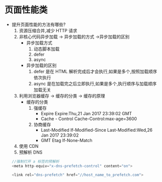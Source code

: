 # 页面性能类
- 提升页面性能的方法有哪些?
    1. 资源压缩合并,减少 HTTP 请求
    2. 非核心代码异步加载 -> 异步加载的方式 ->异步加载的区别
        - 异步加载方式
            1. 动态脚本加载
            2. defer
            3. async
        - 异步加载的区别
            1. defer 是在 HTML 解析完成后才会执行,如果是多个,按照加载顺序依次执行
            2. async 是在加载完之后立即执行,如果是多个,执行顺序与加载顺序加载无关
    3. 利用浏览器缓存 -> 缓存的分类 ->  缓存的原理
        - 缓存的分类
            1. 强缓存
                - Expire Expire:Thu,21 Jan 2017 23:39:02 GMT
                - Cache - Control Cache-Control:max-age=3600
            2. 协商缓存
                - Last-Modified If-Modified-Since
                Last-Modified:Wed,26 Jan 2017 23:39:02 
                - GMT Etag If-None-Match
    4. 使用 CDN
    5. 预解析 DNS
    ```JavaScript
    //强制打开 a 标签的预解析
    <meta http-equiv="x-dns-prefetch-control" content="on">
    
    <link rel="dns-prefetch" href="//host_name_to_prefetch.com">
    ```